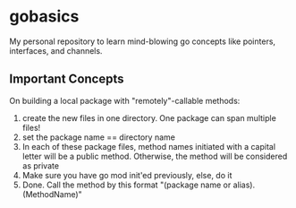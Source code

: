 # gobasics
My personal repository to learn mind-blowing go concepts like pointers, interfaces, and channels.

## Important Concepts
On building a local package with "remotely"-callable methods:
1. create the new files in one directory. One package can span multiple files!
2. set the package name == directory name
3. In each of these package files, method names initiated with a capital letter will be a public method. Otherwise, the method will be considered as private
4. Make sure you have go mod init'ed previously, else, do it
5. Done. Call the method by this format "(package name or alias).(MethodName)"
